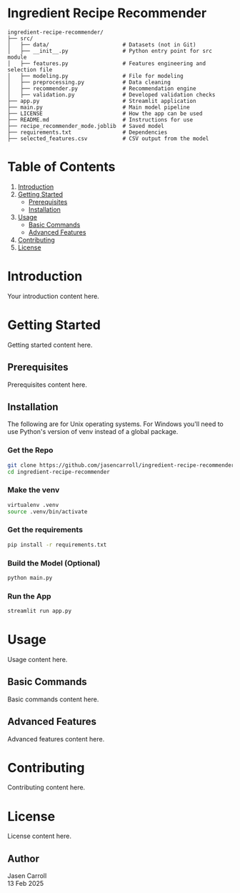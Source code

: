 # Ingredient Recipe Recommender

```text
ingredient-recipe-recommender/
├── src/
│   ├── data/                       # Datasets (not in Git)
│   ├── __init__.py                 # Python entry point for src module
│   ├── features.py                 # Features engineering and selection file
│   ├── modeling.py                 # File for modeling
│   ├── preprocessing.py            # Data cleaning
│   ├── recommender.py              # Recommendation engine
│   ├── validation.py               # Developed validation checks
├── app.py                          # Streamlit application
├── main.py                         # Main model pipeline
├── LICENSE                         # How the app can be used
├── README.md                       # Instructions for use
├── recipe_recommender_mode.joblib  # Saved model
├── requirements.txt                # Dependencies
├── selected_features.csv           # CSV output from the model
```

# Table of Contents
1. [Introduction](#introduction)
2. [Getting Started](#getting-started)
   - [Prerequisites](#prerequisites)
   - [Installation](#installation)
3. [Usage](#usage)
   - [Basic Commands](#basic-commands)
   - [Advanced Features](#advanced-features)
4. [Contributing](#contributing)
5. [License](#license)

# Introduction
Your introduction content here.

# Getting Started
Getting started content here.

## Prerequisites
Prerequisites content here.

## Installation
The following are for Unix operating systems. For Windows you'll need to use Python's version of venv instead of a global package. 

### Get the Repo

```bash
git clone https://github.com/jasencarroll/ingredient-recipe-recommender.git
cd ingredient-recipe-recommender
```

### Make the venv
```bash
virtualenv .venv
source .venv/bin/activate
```

### Get the requirements
```bash
pip install -r requirements.txt
```

### Build the Model (Optional)
```bash
python main.py
```

### Run the App
```bash
streamlit run app.py
```

# Usage
Usage content here.

## Basic Commands
Basic commands content here.

## Advanced Features
Advanced features content here.

# Contributing
Contributing content here.

# License
License content here.

## Author

Jasen Carroll \
13 Feb 2025